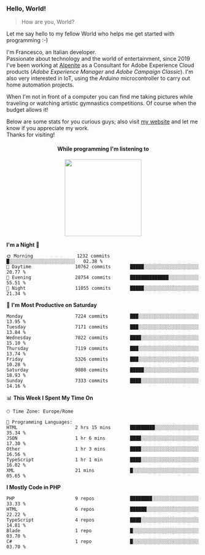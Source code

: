 ### Hello, World!

> How are you, World?

Let me say hello to my fellow World who helps me get started with programming :-)

I'm Francesco, an Italian developer.  
Passionate about technology and the world of entertainment, since 2019 I've been working at [Alpenite](https://www.alpenite.com) as a Consultant for Adobe Experience Cloud products (*Adobe Experience Manager* and *Adobe Campaign Classic*). I'm also very interested in IoT, using the *Arduino* microcontroller to carry out home automation projects.

When I'm not in front of a computer you can find me taking pictures while traveling or watching artistic gymnastics competitions. Of course when the budget allows it!

Below are some stats for you curious guys; also visit [my website](https://www.francescorega.eu) and let me know if you appreciate my work.  
Thanks for visiting!

<div align="center">
  <h4>While programming I'm listening to</h4>
  <a href="https://apps.francescorega.eu/now-playing/11147232609" target="_blank"><img src="https://apps.francescorega.eu/now-playing/11147232609" width="200"></a>
</div>

<!--START_SECTION:waka-->
**I'm a Night 🦉** 

```text
🌞 Morning                1232 commits        █░░░░░░░░░░░░░░░░░░░░░░░░   02.38 % 
🌆 Daytime                10762 commits       █████░░░░░░░░░░░░░░░░░░░░   20.77 % 
🌃 Evening                28754 commits       ██████████████░░░░░░░░░░░   55.51 % 
🌙 Night                  11055 commits       █████░░░░░░░░░░░░░░░░░░░░   21.34 % 
```
📅 **I'm Most Productive on Saturday** 

```text
Monday                   7224 commits        ███░░░░░░░░░░░░░░░░░░░░░░   13.95 % 
Tuesday                  7171 commits        ███░░░░░░░░░░░░░░░░░░░░░░   13.84 % 
Wednesday                7822 commits        ████░░░░░░░░░░░░░░░░░░░░░   15.10 % 
Thursday                 7119 commits        ███░░░░░░░░░░░░░░░░░░░░░░   13.74 % 
Friday                   5326 commits        ███░░░░░░░░░░░░░░░░░░░░░░   10.28 % 
Saturday                 9808 commits        █████░░░░░░░░░░░░░░░░░░░░   18.93 % 
Sunday                   7333 commits        ████░░░░░░░░░░░░░░░░░░░░░   14.16 % 
```


📊 **This Week I Spent My Time On** 

```text
🕑︎ Time Zone: Europe/Rome

💬 Programming Languages: 
HTML                     2 hrs 15 mins       █████████░░░░░░░░░░░░░░░░   35.34 % 
JSON                     1 hr 6 mins         ████░░░░░░░░░░░░░░░░░░░░░   17.30 % 
Other                    1 hr 3 mins         ████░░░░░░░░░░░░░░░░░░░░░   16.56 % 
TypeScript               1 hr 1 min          ████░░░░░░░░░░░░░░░░░░░░░   16.02 % 
XML                      21 mins             █░░░░░░░░░░░░░░░░░░░░░░░░   05.65 % 
```

**I Mostly Code in PHP** 

```text
PHP                      9 repos             ████████░░░░░░░░░░░░░░░░░   33.33 % 
HTML                     6 repos             ██████░░░░░░░░░░░░░░░░░░░   22.22 % 
TypeScript               4 repos             ████░░░░░░░░░░░░░░░░░░░░░   14.81 % 
Blade                    1 repo              █░░░░░░░░░░░░░░░░░░░░░░░░   03.70 % 
C#                       1 repo              █░░░░░░░░░░░░░░░░░░░░░░░░   03.70 % 
```




<!--END_SECTION:waka-->
